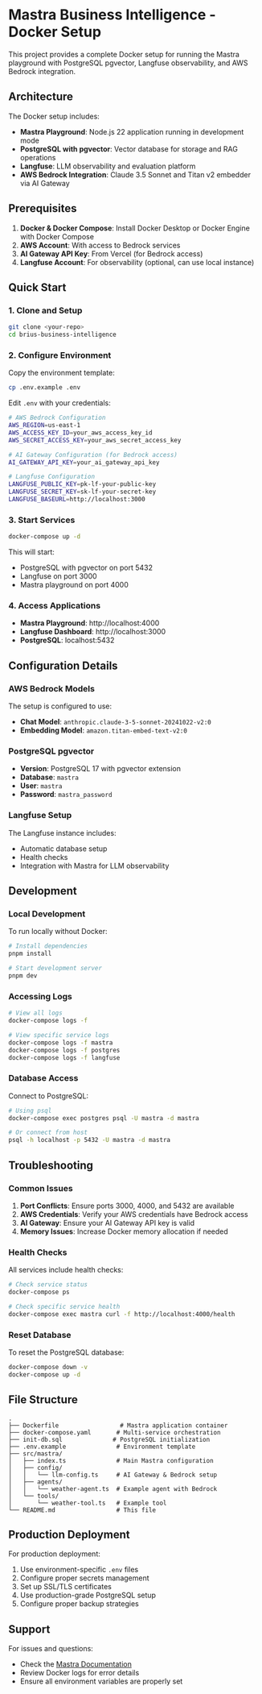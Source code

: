 # Mastra Business Intelligence - Docker Setup

This project provides a complete Docker setup for running the Mastra playground with PostgreSQL pgvector, Langfuse observability, and AWS Bedrock integration.

## Architecture

The Docker setup includes:

- **Mastra Playground**: Node.js 22 application running in development mode
- **PostgreSQL with pgvector**: Vector database for storage and RAG operations
- **Langfuse**: LLM observability and evaluation platform
- **AWS Bedrock Integration**: Claude 3.5 Sonnet and Titan v2 embedder via AI Gateway

## Prerequisites

1. **Docker & Docker Compose**: Install Docker Desktop or Docker Engine with Docker Compose
2. **AWS Account**: With access to Bedrock services
3. **AI Gateway API Key**: From Vercel (for Bedrock access)
4. **Langfuse Account**: For observability (optional, can use local instance)

## Quick Start

### 1. Clone and Setup

```bash
git clone <your-repo>
cd brius-business-intelligence
```

### 2. Configure Environment

Copy the environment template:

```bash
cp .env.example .env
```

Edit `.env` with your credentials:

```bash
# AWS Bedrock Configuration
AWS_REGION=us-east-1
AWS_ACCESS_KEY_ID=your_aws_access_key_id
AWS_SECRET_ACCESS_KEY=your_aws_secret_access_key

# AI Gateway Configuration (for Bedrock access)
AI_GATEWAY_API_KEY=your_ai_gateway_api_key

# Langfuse Configuration
LANGFUSE_PUBLIC_KEY=pk-lf-your-public-key
LANGFUSE_SECRET_KEY=sk-lf-your-secret-key
LANGFUSE_BASEURL=http://localhost:3000
```

### 3. Start Services

```bash
docker-compose up -d
```

This will start:
- PostgreSQL with pgvector on port 5432
- Langfuse on port 3000
- Mastra playground on port 4000

### 4. Access Applications

- **Mastra Playground**: http://localhost:4000
- **Langfuse Dashboard**: http://localhost:3000
- **PostgreSQL**: localhost:5432

## Configuration Details

### AWS Bedrock Models

The setup is configured to use:
- **Chat Model**: `anthropic.claude-3-5-sonnet-20241022-v2:0`
- **Embedding Model**: `amazon.titan-embed-text-v2:0`

### PostgreSQL pgvector

- **Version**: PostgreSQL 17 with pgvector extension
- **Database**: `mastra`
- **User**: `mastra`
- **Password**: `mastra_password`

### Langfuse Setup

The Langfuse instance includes:
- Automatic database setup
- Health checks
- Integration with Mastra for LLM observability

## Development

### Local Development

To run locally without Docker:

```bash
# Install dependencies
pnpm install

# Start development server
pnpm dev
```

### Accessing Logs

```bash
# View all logs
docker-compose logs -f

# View specific service logs
docker-compose logs -f mastra
docker-compose logs -f postgres
docker-compose logs -f langfuse
```

### Database Access

Connect to PostgreSQL:

```bash
# Using psql
docker-compose exec postgres psql -U mastra -d mastra

# Or connect from host
psql -h localhost -p 5432 -U mastra -d mastra
```

## Troubleshooting

### Common Issues

1. **Port Conflicts**: Ensure ports 3000, 4000, and 5432 are available
2. **AWS Credentials**: Verify your AWS credentials have Bedrock access
3. **AI Gateway**: Ensure your AI Gateway API key is valid
4. **Memory Issues**: Increase Docker memory allocation if needed

### Health Checks

All services include health checks:

```bash
# Check service status
docker-compose ps

# Check specific service health
docker-compose exec mastra curl -f http://localhost:4000/health
```

### Reset Database

To reset the PostgreSQL database:

```bash
docker-compose down -v
docker-compose up -d
```

## File Structure

```
.
├── Dockerfile                 # Mastra application container
├── docker-compose.yaml       # Multi-service orchestration
├── init-db.sql              # PostgreSQL initialization
├── .env.example              # Environment template
├── src/mastra/
│   ├── index.ts              # Main Mastra configuration
│   ├── config/
│   │   └── llm-config.ts     # AI Gateway & Bedrock setup
│   ├── agents/
│   │   └── weather-agent.ts  # Example agent with Bedrock
│   └── tools/
│       └── weather-tool.ts   # Example tool
└── README.md                 # This file
```

## Production Deployment

For production deployment:

1. Use environment-specific `.env` files
2. Configure proper secrets management
3. Set up SSL/TLS certificates
4. Use production-grade PostgreSQL setup
5. Configure proper backup strategies

## Support

For issues and questions:
- Check the [Mastra Documentation](https://mastra.ai/docs)
- Review Docker logs for error details
- Ensure all environment variables are properly set